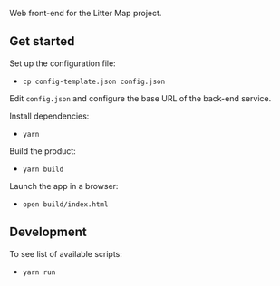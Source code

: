 Web front-end for the Litter Map project.

## Get started

Set up the configuration file:

- `cp config-template.json config.json`

Edit `config.json` and configure the base URL of the back-end service.

Install dependencies:

- `yarn`

Build the product:

- `yarn build`

Launch the app in a browser:

- `open build/index.html`

## Development

To see list of available scripts:

- `yarn run`